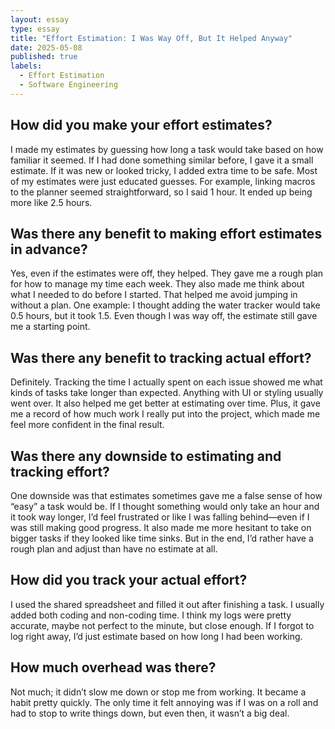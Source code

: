 ```yaml
---
layout: essay
type: essay
title: "Effort Estimation: I Was Way Off, But It Helped Anyway"
date: 2025-05-08
published: true
labels:
  - Effort Estimation
  - Software Engineering
---
```


## How did you make your effort estimates?

I made my estimates by guessing how long a task would take based on how familiar it seemed. If I had done something similar before, I gave it a small estimate. If it was new or looked tricky, I added extra time to be safe. Most of my estimates were just educated guesses. For example, linking macros to the planner seemed straightforward, so I said 1 hour. It ended up being more like 2.5 hours.

## Was there any benefit to making effort estimates in advance?

Yes, even if the estimates were off, they helped. They gave me a rough plan for how to manage my time each week. They also made me think about what I needed to do before I started. That helped me avoid jumping in without a plan. One example: I thought adding the water tracker would take 0.5 hours, but it took 1.5. Even though I was way off, the estimate still gave me a starting point.

## Was there any benefit to tracking actual effort?

Definitely. Tracking the time I actually spent on each issue showed me what kinds of tasks take longer than expected. Anything with UI or styling usually went over. It also helped me get better at estimating over time. Plus, it gave me a record of how much work I really put into the project, which made me feel more confident in the final result.

## Was there any downside to estimating and tracking effort?

One downside was that estimates sometimes gave me a false sense of how “easy” a task would be. If I thought something would only take an hour and it took way longer, I’d feel frustrated or like I was falling behind—even if I was still making good progress. It also made me more hesitant to take on bigger tasks if they looked like time sinks. But in the end, I’d rather have a rough plan and adjust than have no estimate at all.

## How did you track your actual effort?

I used the shared spreadsheet and filled it out after finishing a task. I usually added both coding and non-coding time. I think my logs were pretty accurate, maybe not perfect to the minute, but close enough. If I forgot to log right away, I’d just estimate based on how long I had been working.

## How much overhead was there?

Not much; it didn’t slow me down or stop me from working. It became a habit pretty quickly. The only time it felt annoying was if I was on a roll and had to stop to write things down, but even then, it wasn’t a big deal.

